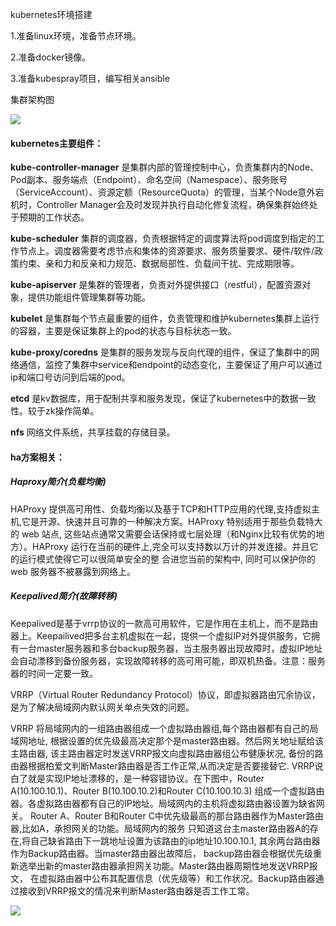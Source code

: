 kubernetes环境搭建

1.准备linux环境，准备节点环境。

2.准备docker镜像。

3.准备kubespray项目，编写相关ansible

集群架构图

![](/Users/rqw1991/Devops-LYZ/kubernetes/img/kubernetes测试集群.jpg)

#### kubernetes主要组件：

**kube-controller-manager** 是集群内部的管理控制中心，负责集群内的Node、Pod副本、服务端点（Endpoint）、命名空间（Namespace）、服务账号（ServiceAccount）、资源定额（ResourceQuota）的管理，当某个Node意外宕机时，Controller Manager会及时发现并执行自动化修复流程，确保集群始终处于预期的工作状态。 

**kube-scheduler** 集群的调度器，负责根据特定的调度算法将pod调度到指定的工作节点上。调度器需要考虑节点和集体的资源要求、服务质量要求、硬件/软件/政策约束、亲和力和反亲和力规范、数据局部性、负载间干扰、完成期限等。

**kube-apiserver** 是集群的管理者，负责对外提供接口（restful），配置资源对象，提供功能组件管理集群等功能。

**kubelet** 是集群每个节点最重要的组件，负责管理和维护kubernetes集群上运行的容器，主要是保证集群上的pod的状态与目标状态一致。

**kube-proxy/coredns** 是集群的服务发现与反向代理的组件，保证了集群中的网络通信，监控了集群中service和endpoint的动态变化，主要保证了用户可以通过ip和端口号访问到后端的pod。

**etcd** 是kv数据库，用于配制共享和服务发现，保证了kubernetes中的数据一致性。较于zk操作简单。

**nfs** 网络文件系统，共享挂载的存储目录。

#### ha方案相关：

##### Haproxy简介(负载均衡)

HAProxy 提供高可用性、负载均衡以及基于TCP和HTTP应用的代理,支持虚拟主机,它是开源、快速并且可靠的一种解决方案。HAProxy 特别适用于那些负载特大的 web 站点, 这些站点通常又需要会话保持或七层处理（和Nginx比较有优势的地方）。HAProxy 运行在当前的硬件上,完全可以支持数以万计的并发连接。并且它的运行模式使得它可以很简单安全的整 合进您当前的架构中, 同时可以保护你的 web 服务器不被暴露到网络上。

 

##### Keepalived简介(故障转移)

Keepalived是基于vrrp协议的一款高可用软件，它是作用在主机上，而不是路由器上。Keepailived把多台主机虚拟在一起，提供一个虚拟IP对外提供服务，它拥有一台master服务器和多台backup服务器，当主服务器出现故障时，虚拟IP地址会自动漂移到备份服务器，实现故障转移的高可用可能，即双机热备。注意：服务器的时间一定要一致。

VRRP（Virtual Router Redundancy Protocol）协议，即虚拟器路由冗余协议，是为了解决局域网内默认网关单点失效的问题。

VRRP 将局域网内的一组路由器组成一个虚拟路由器组,每个路由器都有自己的局域网地址, 根据设置的优先级最高决定那个是master路由器。然后网关地址赋给该主路由器, 该主路由器定时发送VRRP报文向虚拟路由器组公布健康状况, 备份的路由器根据柏爱文判断Master路由器是否工作正常,从而决定是否要接替它. VRRP说白了就是实现IP地址漂移的，是一种容错协议。在下图中，Router A(10.100.10.1)、Router B(10.100.10.2)和Router C(10.100.10.3) 组成一个虚拟路由器。各虚拟路由器都有自己的IP地址。局域网内的主机将虚拟路由器设置为缺省网关。 Router A、Router B和Router C中优先级最高的那台路由器作为Master路由器,比如A，承担网关的功能。局域网内的服务 只知道这台主master路由器A的存在,将自己缺省路由下一跳地址设置为该路由的ip地址10.100.10.1, 其余两台路由器作为Backup路由器。当master路由器出故障后， backup路由器会根据优先级重新选举出新的master路由器承担网关功能。Master路由器周期性地发送VRRP报文， 在虚拟路由器中公布其配置信息（优先级等）和工作状况。Backup路由器通过接收到VRRP报文的情况来判断Master路由器是否工作工常。

![](/Users/rqw1991/Devops-LYZ/kubernetes/img/vrrp图片.png)

 

 

 

 

 